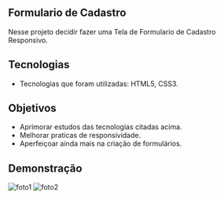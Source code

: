 
## Formulario de Cadastro

Nesse projeto decidir fazer uma Tela de Formulario de Cadastro Responsivo.





## Tecnologias

 - Tecnologias que foram utilizadas: HTML5, CSS3.



## Objetivos

* Aprimorar estudos das tecnologias citadas acima.
* Melhorar praticas de responsividade.
* Aperfeiçoar ainda mais na criação de formulários.



## Demonstração

![foto1](https://user-images.githubusercontent.com/42776591/209807921-db131194-1862-4534-9610-4fdbca664cbf.jpg)
![foto2](https://user-images.githubusercontent.com/42776591/209807654-8f7c43b8-8d95-4342-b2ad-d1de613cb6b8.jpg)



